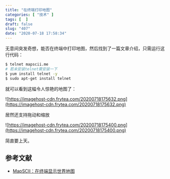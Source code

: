 ```yaml
---
title: "在终端打印地图"
categories: [ "技术" ]
tags: [  ]
draft: false
slug: "407"
date: "2020-07-18 17:58:34"
---
```


无意间突发奇想，能否在终端中打印地图，然后找到了一篇文章介绍，只需运行这行代码：

```bash
$ telnet mapscii.me
# 若未安装telnet需安装一下
$ yum install telnet -y
$ sudo apt-get install telnet
```

就可以看到这幅令人惊艳的地图了：

![https://imagehost-cdn.frytea.com/20200718175632.png](https://imagehost-cdn.frytea.com/20200718175632.png)

居然还支持拖动和缩放

![https://imagehost-cdn.frytea.com/20200718175400.png](https://imagehost-cdn.frytea.com/20200718175400.png)

简直要上天。

## 参考文献

- [MapSCII：在终端显示世界地图](https://zhuanlan.zhihu.com/p/33752677)